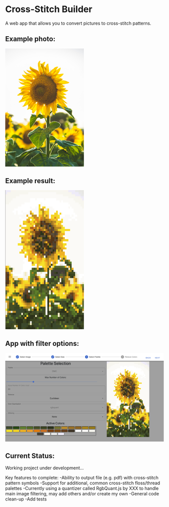 # Cross-Stitch Builder

A web app that allows you to convert pictures to cross-stitch patterns.

## Example photo:

<img alt="sunflower" src="https://github.com/gjonesme/CrossStitchBuilder/blob/main/assets/paul-green-5lRxNLHfZOY-unsplash.jpg" width="250px" />

## Example result:

<img alt="sunflower cross-stitch" src="https://github.com/gjonesme/CrossStitchBuilder/blob/main/assets/Screen%20Shot%202023-02-20%20at%2010.54.42%20PM.png" width="250px" />

## App with filter options:

<img alt="cross-stitch app screen-shot" src="https://github.com/gjonesme/CrossStitchBuilder/blob/main/assets/Screen%20Shot%202023-02-20%20at%2010.55.00%20PM.png"  />

## Current Status:

Working project under development...

Key features to complete:
-Ability to output file (e.g. pdf) with cross-stitch pattern symbols
-Support for additional, common cross-stitch floss/thread palettes
-Currently using a quantizer called RgbQuant.js by XXX to handle main image filtering, may add others and/or create my own
-General code clean-up
-Add tests
